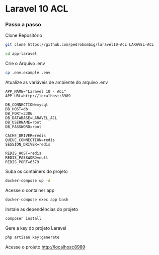 # Laravel 10 ACL

### Passo a passo

Clone Repositório
```sh
git clone https://github.com/pedrobombig/laravel10-ACL LARAVEL-ACL
```
```sh
cd app-laravel
```


Crie o Arquivo .env
```sh
cp .env.example .env
```

Atualize as variáveis de ambiente do arquivo .env
```dosini
APP_NAME="Laravel 10 - ACL"
APP_URL=http://localhost:8989

DB_CONNECTION=mysql
DB_HOST=db
DB_PORT=3306
DB_DATABASE=LARAVEL_ACL
DB_USERNAME=root
DB_PASSWORD=root

CACHE_DRIVER=redis
QUEUE_CONNECTION=redis
SESSION_DRIVER=redis

REDIS_HOST=redis
REDIS_PASSWORD=null
REDIS_PORT=6379
```


Suba os containers do projeto
```sh
docker-compose up -d
```

Acesse o container app
```sh
docker-compose exec app bash
```

Instale as dependências do projeto
```sh
composer install
```

Gere a key do projeto Laravel
```sh
php artisan key:generate
```

Acesse o projeto
[http://localhost:8989](http://localhost:8989)

